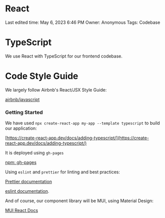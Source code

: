 # React

Last edited time: May 6, 2023 6:46 PM
Owner: Anonymous
Tags: Codebase

# TypeScript

We use React with TypeScript for our frontend codebase.

# Code Style Guide

We largely follow Airbnb's React/JSX Style Guide:

[airbnb/javascript](https://github.com/airbnb/javascript/tree/master/react)

### Getting Started

We have used `npx create-react-app my-app --template typescript` to build our application:

[https://create-react-app.dev/docs/adding-typescript/](https://create-react-app.dev/docs/adding-typescript/)

It is deployed using `gh-pages`

[npm: gh-pages](https://www.npmjs.com/package/gh-pages)

Using `eslint` and `prettier` for linting and best practices:

[Prettier documentation](https://prettier.io/docs/en/index.html)

[eslint documentation](https://eslint.org/docs/user-guide/getting-started).

And of course, our component library will be MUI, using Material Design:

[MUI React Docs](https://mui.com/getting-started/installation/)
